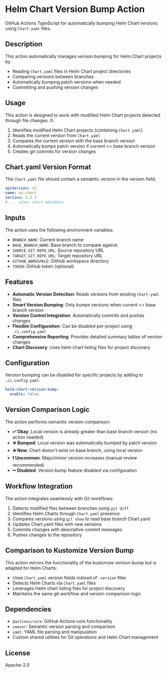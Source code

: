# Helm Chart Version Bump Action

GitHub Actions TypeScript for automatically bumping Helm Chart versions using `Chart.yaml` files.

## Description

This action automatically manages version bumping for Helm Chart projects by:

- Reading `Chart.yaml` files in Helm Chart project directories
- Comparing versions between branches 
- Automatically bumping patch versions when needed
- Committing and pushing version changes

## Usage

This action is designed to work with modified Helm Chart projects detected through file changes. It:

1. Identifies modified Helm Chart projects (containing `Chart.yaml`)
2. Reads the current version from `Chart.yaml` 
3. Compares the current version with the base branch version
4. Automatically bumps patch version if current <= base branch version
5. Creates git commits for version changes

## Chart.yaml Version Format

The `Chart.yaml` file should contain a semantic version in the version field:
```yaml
apiVersion: v2
name: my-chart
version: 1.2.3
# ... other chart metadata
```

## Inputs

The action uses the following environment variables:

- `BRANCH_NAME`: Current branch name
- `BASE_BRANCH_NAME`: Base branch to compare against  
- `SOURCE_GIT_REPO_URL`: Source repository URL
- `TARGET_GIT_REPO_URL`: Target repository URL
- `GITHUB_WORKSPACE`: GitHub workspace directory
- `TOKEN`: GitHub token (optional)

## Features

- **Automatic Version Detection**: Reads versions from existing `Chart.yaml` files
- **Smart Version Bumping**: Only bumps versions when current <= base branch version
- **Version Control Integration**: Automatically commits and pushes changes
- **Flexible Configuration**: Can be disabled per-project using `.ci.config.yaml`
- **Comprehensive Reporting**: Provides detailed summary tables of version changes
- **Chart Discovery**: Uses helm chart listing files for project discovery

## Configuration

Version bumping can be disabled for specific projects by adding to `.ci.config.yaml`:

```yaml
helm-chart-version-bump:
  enable: false
```

## Version Comparison Logic

The action performs semantic version comparison:

- **✅ Okay**: Local version is already greater than base branch version (no action needed)
- **✳️ Bumped**: Local version was automatically bumped by patch version
- **❇️ New**: Chart doesn't exist on base branch, using local version
- **❗ Uncommon**: Major/minor version increases (manual review recommended)
- **➖ Disabled**: Version bump feature disabled via configuration

## Workflow Integration

The action integrates seamlessly with Git workflows:

1. Detects modified files between branches using `git diff`
2. Identifies Helm Charts through `Chart.yaml` presence
3. Compares versions using `git show` to read base branch Chart.yaml
4. Updates Chart.yaml files with new versions
5. Commits changes with descriptive commit messages
6. Pushes changes to the repository

## Comparison to Kustomize Version Bump

This action mirrors the functionality of the kustomize version-bump but is adapted for Helm Charts:

- Uses `Chart.yaml` version fields instead of `.version` files
- Detects Helm Charts via `Chart.yaml` files
- Leverages Helm chart listing files for project discovery
- Maintains the same git workflow and version comparison logic

## Dependencies

- `@actions/core`: GitHub Actions core functionality
- `semver`: Semantic version parsing and comparison
- `yaml`: YAML file parsing and manipulation
- Custom shared utilities for Git operations and Helm Chart management

## License

Apache-2.0